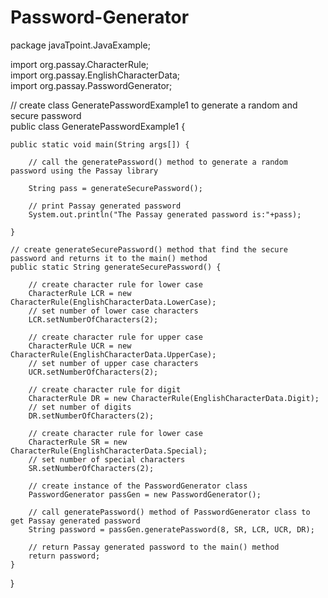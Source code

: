 # Password-Generator


package javaTpoint.JavaExample;  
  
import org.passay.CharacterRule;  
import org.passay.EnglishCharacterData;  
import org.passay.PasswordGenerator;  
  
// create class GeneratePasswordExample1 to generate a random and secure password  
public class GeneratePasswordExample1 {  
 
 
    public static void main(String args[]) {  
          
        // call the generatePassword() method to generate a random password using the Passay library  
        
        String pass = generateSecurePassword();  
          
        // print Passay generated password  
        System.out.println("The Passay generated password is:"+pass);  
          
    }  
      
    // create generateSecurePassword() method that find the secure password and returns it to the main() method  
    public static String generateSecurePassword() {  
          
        // create character rule for lower case  
        CharacterRule LCR = new CharacterRule(EnglishCharacterData.LowerCase);  
        // set number of lower case characters  
        LCR.setNumberOfCharacters(2);  
  
        // create character rule for upper case  
        CharacterRule UCR = new CharacterRule(EnglishCharacterData.UpperCase);  
        // set number of upper case characters  
        UCR.setNumberOfCharacters(2);  
  
        // create character rule for digit  
        CharacterRule DR = new CharacterRule(EnglishCharacterData.Digit);  
        // set number of digits  
        DR.setNumberOfCharacters(2);  
  
        // create character rule for lower case  
        CharacterRule SR = new CharacterRule(EnglishCharacterData.Special);  
        // set number of special characters  
        SR.setNumberOfCharacters(2);  
          
        // create instance of the PasswordGenerator class   
        PasswordGenerator passGen = new PasswordGenerator();  
          
        // call generatePassword() method of PasswordGenerator class to get Passay generated password  
        String password = passGen.generatePassword(8, SR, LCR, UCR, DR);  
          
        // return Passay generated password to the main() method   
        return password;  
    }  
}  
